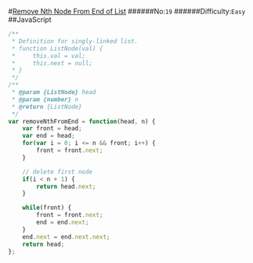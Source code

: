 #[Remove Nth Node From End of List](https://leetcode.com/problems/remove-nth-node-from-end-of-list/)
######No:`19`
######Difficulty:`Easy`
##JavaScript

```javascript
/**
 * Definition for singly-linked list.
 * function ListNode(val) {
 *     this.val = val;
 *     this.next = null;
 * }
 */
/**
 * @param {ListNode} head
 * @param {number} n
 * @return {ListNode}
 */
var removeNthFromEnd = function(head, n) {
    var front = head;
    var end = head;
    for(var i = 0; i <= n && front; i++) {
        front = front.next;
    }

    // delete first node
    if(i < n + 1) {
        return head.next;
    }

    while(front) {
        front = front.next;
        end = end.next;
    }
    end.next = end.next.next;
    return head;
};
```
